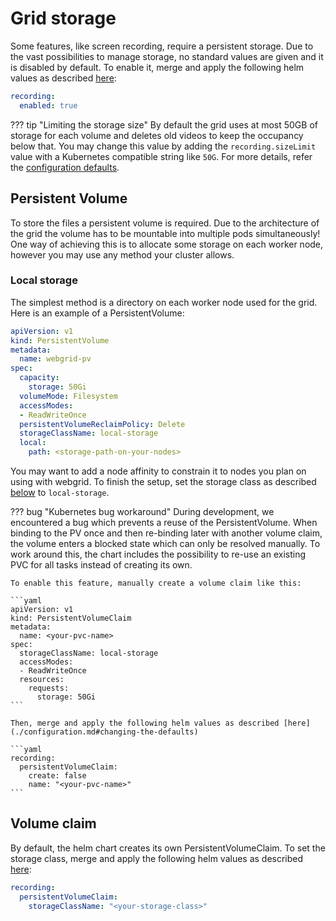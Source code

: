 # Grid storage

Some features, like screen recording, require a persistent storage. Due to the vast possibilities to manage storage, no standard values are given and it is disabled by default. To enable it, merge and apply the following helm values as described [here](./configuration.md#changing-the-defaults):

```yaml
recording:
  enabled: true
```

??? tip "Limiting the storage size"
    By default the grid uses at most 50GB of storage for each volume and deletes old videos to keep the occupancy below that. You may change this value by adding the `recording.sizeLimit` value with a Kubernetes compatible string like `50G`. For more details, refer the [configuration defaults](./configuration.md#value-reference).

## Persistent Volume

To store the files a persistent volume is required. Due to the architecture of the grid the volume has to be mountable into multiple pods simultaneously! One way of achieving this is to allocate some storage on each worker node, however you may use any method your cluster allows.

### Local storage

The simplest method is a directory on each worker node used for the grid. Here is an example of a PersistentVolume:

```yaml
apiVersion: v1
kind: PersistentVolume
metadata:
  name: webgrid-pv
spec:
  capacity:
    storage: 50Gi
  volumeMode: Filesystem
  accessModes:
  - ReadWriteOnce
  persistentVolumeReclaimPolicy: Delete
  storageClassName: local-storage
  local:
    path: <storage-path-on-your-nodes>
```

You may want to add a node affinity to constrain it to nodes you plan on using with webgrid. To finish the setup, set the storage class as described [below](#volume-claim) to `local-storage`.

??? bug "Kubernetes bug workaround"
    During development, we encountered a bug which prevents a reuse of the PersistentVolume. When binding to the PV once and then re-binding later with another volume claim, the volume enters a blocked state which can only be resolved manually. To work around this, the chart includes the possibility to re-use an existing PVC for all tasks instead of creating its own.

    To enable this feature, manually create a volume claim like this:
    
    ```yaml
    apiVersion: v1
    kind: PersistentVolumeClaim
    metadata:
      name: <your-pvc-name>
    spec:
      storageClassName: local-storage
      accessModes:
      - ReadWriteOnce
      resources:
        requests:
          storage: 50Gi
    ```
    
    Then, merge and apply the following helm values as described [here](./configuration.md#changing-the-defaults)
    
    ```yaml
    recording:
      persistentVolumeClaim:
        create: false
        name: "<your-pvc-name>"
    ```

## Volume claim

By default, the helm chart creates its own PersistentVolumeClaim. To set the storage class, merge and apply the following helm values as described [here](./configuration.md#changing-the-defaults):

```yaml
recording:
  persistentVolumeClaim:
    storageClassName: "<your-storage-class>"
```